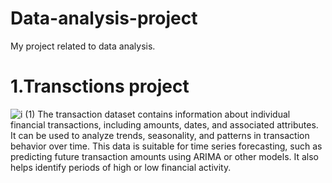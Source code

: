 
# Data-analysis-project
My project related to data analysis.
# 1.Transctions project
![i (1)](https://github.com/user-attachments/assets/c8155e4d-684b-43e4-82ca-b57564a2c61c)
The transaction dataset contains information about individual financial transactions, including amounts, dates, and associated attributes. It can be used to analyze trends, seasonality, and patterns in transaction behavior over time. This data is suitable for time series forecasting, such as predicting future transaction amounts using ARIMA or other models. It also helps identify periods of high or low financial activity.
